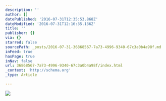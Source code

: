 ```yaml
---
description: ''
author: []
datePublished: '2016-07-31T12:35:53.868Z'
dateModified: '2016-07-31T12:16:35.136Z'
title: ''
publisher: {}
via: {}
starred: false
sourcePath: _posts/2016-07-31-36868567-7a73-4996-9340-67c3a0b4a98f.md
inFeed: true
hasPage: true
inNav: false
url: 36868567-7a73-4996-9340-67c3a0b4a98f/index.html
_context: 'http://schema.org'
_type: Article

---
```

![](https://the-grid-user-content.s3-us-west-2.amazonaws.com/d0e2bf2a-a5d5-49a0-8529-afaa5f093e10.jpg)